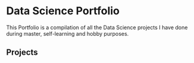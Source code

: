 # Data Science Portfolio
This Portfolio is a compilation of all the Data Science projects I have done during master, self-learning and hobby purposes. 

## Projects
###
